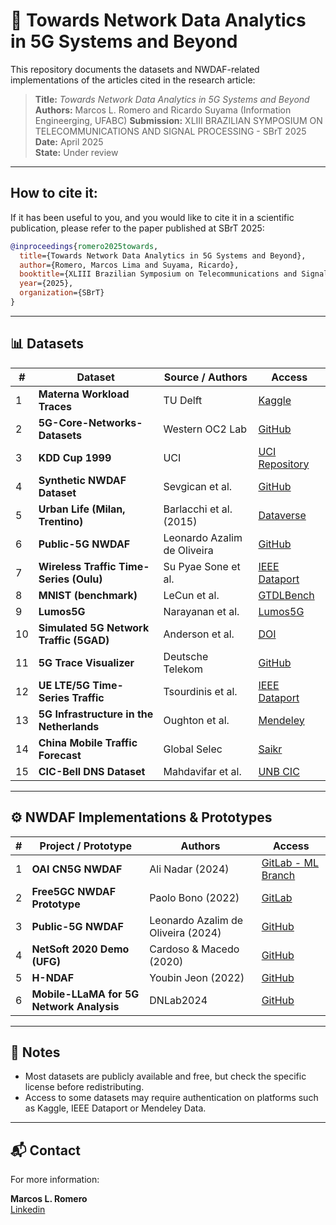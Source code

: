 # 📡 Towards Network Data Analytics in 5G Systems and Beyond

This repository documents the datasets and NWDAF-related implementations of the articles cited in the research article:

> **Title:** *Towards Network Data Analytics in 5G Systems and Beyond*  
> **Authors:** Marcos L. Romero and Ricardo Suyama (Information Engineerging, UFABC) 
> **Submission:** XLIII BRAZILIAN SYMPOSIUM ON TELECOMMUNICATIONS AND SIGNAL PROCESSING - SBrT 2025 
> **Date:** April 2025  
> **State:** Under review

---

## How to cite it:

If it has been useful to you, and you would like to cite it in a scientific publication, please refer to the paper published at SBrT 2025:

```bibtex
@inproceedings{romero2025towards,
  title={Towards Network Data Analytics in 5G Systems and Beyond},
  author={Romero, Marcos Lima and Suyama, Ricardo},
  booktitle={XLIII Brazilian Symposium on Telecommunications and Signal Processing (SBrT 2025)},
  year={2025},
  organization={SBrT}
}
```


---

## 📊 Datasets

| # | Dataset | Source / Authors | Access |
|--|---------|------------------|--------|
| 1 | **Materna Workload Traces** | TU Delft | [Kaggle](https://www.kaggle.com/datasets/kpiyush04/maternaworkloadtraces) |
| 2 | **5G-Core-Networks-Datasets** | Western OC2 Lab | [GitHub](https://github.com/Western-OC2-Lab/5G-Core-Networks-Datasets) |
| 3 | **KDD Cup 1999** | UCI | [UCI Repository](https://kdd.ics.uci.edu/databases/kddcup99/kddcup99.html) |
| 4 | **Synthetic NWDAF Dataset** | Sevgican et al. | [GitHub](https://github.com/sevgicansalih/nwdaf_data) |
| 5 | **Urban Life (Milan, Trentino)** | Barlacchi et al. (2015) | [Dataverse](https://dataverse.harvard.edu/dataverse/bigdatachallenge) |
| 6 | **Public-5G NWDAF** | Leonardo Azalim de Oliveira | [GitHub](https://github.com/oliveiraleo/mnc_NWDAF) |
| 7 | **Wireless Traffic Time-Series (Oulu)** | Su Pyae Sone et al. | [IEEE Dataport](https://ieee-dataport.org/open-access/wireless-network-traffic-time-series-enterprise-network) |
| 8 | **MNIST (benchmark)** | LeCun et al. | [GTDLBench](https://git-disl.github.io/GTDLBench/datasets/mnist_datasets/) |
| 9 | **Lumos5G** | Narayanan et al. | [Lumos5G](https://lumos5g.umn.edu/) |
|10 | **Simulated 5G Network Traffic (5GAD)** | Anderson et al. | [DOI](https://doi.org/10.11578/dc.20220811.1) |
|11 | **5G Trace Visualizer** | Deutsche Telekom | [GitHub](https://github.com/telekom/5g-trace-visualizer) |
|12 | **UE LTE/5G Time-Series Traffic** | Tsourdinis et al. | [IEEE Dataport](https://ieee-dataport.org/documents/ue-network-traffic-time-series-applications-throughput-latency-cqi-lte5g-networks) |
|13 | **5G Infrastructure in the Netherlands** | Oughton et al. | [Mendeley](https://data.mendeley.com/datasets/n656zp56cy/1) |
|14 | **China Mobile Traffic Forecast** | Global Selec | [Saikr](https://www.saikr.com/c/nd/7255) |
|15 | **CIC-Bell DNS Dataset** | Mahdavifar et al. | [UNB CIC](https://www.unb.ca/cic/datasets/dns-2021.html) |

---

## ⚙️ NWDAF Implementations & Prototypes

| # | Project / Prototype | Authors | Access |
|--|----------------------|---------|--------|
| 1 | **OAI CN5G NWDAF** | Ali Nadar (2024) | [GitLab - ML Branch](https://gitlab.eurecom.fr/oai/cn5g/oai-cn5g-nwdaf/tree/ML-provision) |
| 2 | **Free5GC NWDAF Prototype** | Paolo Bono (2022) | [GitLab](https://gitlab.com/Paolort/nwdaf) |
| 3 | **Public-5G NWDAF** | Leonardo Azalim de Oliveira (2024) | [GitHub](https://github.com/oliveiraleo/mnc_NWDAF) |
| 4 | **NetSoft 2020 Demo (UFG)** | Cardoso & Macedo (2020) | [GitHub](https://github.com/LABORA-INF-UFG/NetSoft2020-Tutorial4-Demo2-Exp1) |
| 5 | **H-NDAF** | Youbin Jeon (2022) | [GitHub](https://github.com/youbinee/H-NDAF) |
| 6 | **Mobile-LLaMA for 5G Network Analysis** | DNLab2024 | [GitHub](https://github.com/DNLab2024/Mobile-LLaMA/tree/main) |

---

## 📌 Notes

- Most datasets are publicly available and free, but check the specific license before redistributing.
- Access to some datasets may require authentication on platforms such as Kaggle, IEEE Dataport or Mendeley Data.

---

## 📬 Contact

For more information:

**Marcos L. Romero**  
[Linkedin](https://www.linkedin.com/in/marcosromero11/)

